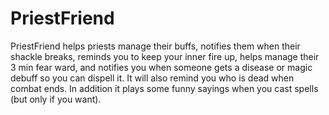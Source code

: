 # PriestFriend

PriestFriend helps priests manage their buffs, notifies them when their shackle breaks, reminds you to keep your inner fire up, helps manage their 3 min fear ward, and notifies you when someone gets a disease or magic debuff so you can dispell it. It will also remind you who is dead when combat ends. In addition it plays some funny sayings when you cast spells (but only if you want).
